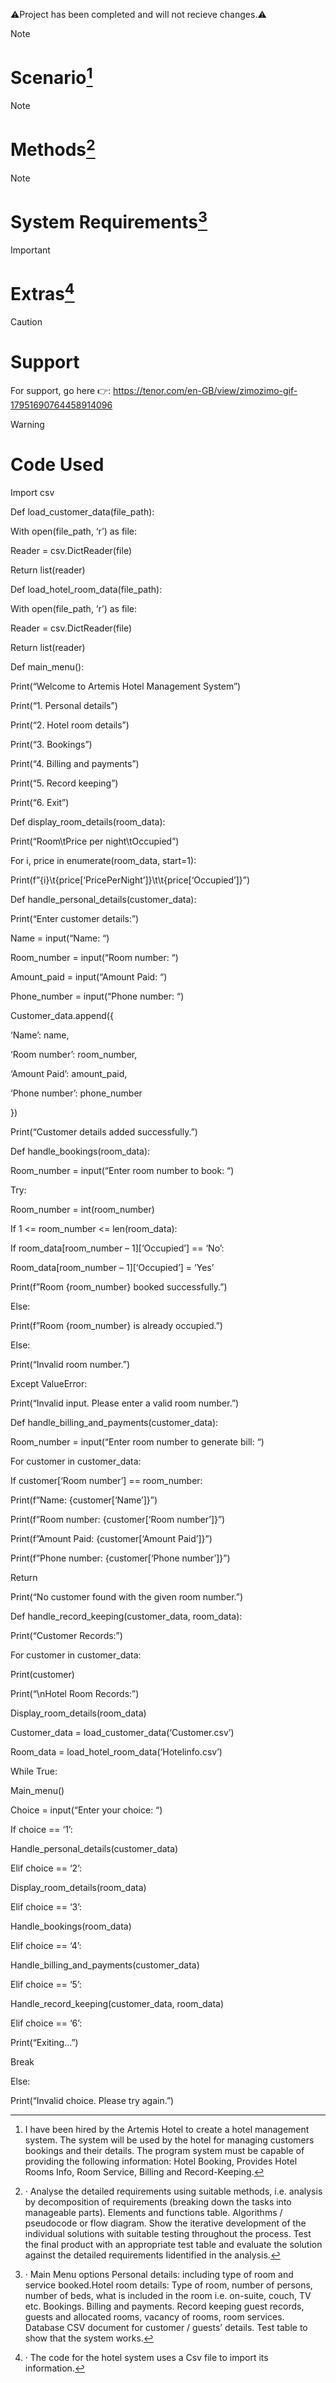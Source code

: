 ⚠Project has been completed and will not recieve changes.⚠


> [!NOTE]
> # Scenario[^1]

[^1]: I have been hired by the Artemis Hotel to create a hotel management system. The system will be used by the hotel for managing customers bookings and their details. The program system must be capable of providing the following information: Hotel Booking, Provides Hotel Rooms Info, Room Service, Billing and Record-Keeping.


> [!NOTE]
> # Methods[^2]

[^2]: · Analyse the detailed requirements using suitable methods, i.e. analysis by decomposition of requirements (breaking down the tasks into manageable parts). Elements and functions table. Algorithms / pseudocode or flow diagram. Show the iterative development of the individual solutions with suitable testing throughout the process. Test the final product with an appropriate test table and evaluate the solution against the detailed requirements Iidentified in the analysis.


> [!NOTE]
> # System Requirements[^3]

[^3]: · Main Menu options Personal details: including type of room and service booked.Hotel room details: Type of room, number of persons, number of beds, what is included in the room i.e. on-suite, couch, TV etc. Bookings. Billing and payments. Record keeping guest records, guests and allocated rooms, vacancy of rooms, room services. Database CSV document for customer / guests’ details. Test table to show that the system works.


> [!IMPORTANT]
> # Extras[^4]
[^4]: · The code for the hotel system uses a Csv file to import its information.

>[!Caution]
> # Support

For support, go here 👉: https://tenor.com/en-GB/view/zimozimo-gif-17951690764458914096


> [!Warning]
> # Code Used


Import csv

Def load_customer_data(file_path):

With open(file_path, ‘r’) as file:

Reader = csv.DictReader(file)

Return list(reader)

Def load_hotel_room_data(file_path):

With open(file_path, ‘r’) as file:

Reader = csv.DictReader(file)

Return list(reader)

Def main_menu():

Print(“Welcome to Artemis Hotel Management System”)

Print(“1. Personal details”)

Print(“2. Hotel room details”)

Print(“3. Bookings”)

Print(“4. Billing and payments”)

Print(“5. Record keeping”)

Print(“6. Exit”)

Def display_room_details(room_data):

Print(“Room\tPrice per night\tOccupied”)

For i, price in enumerate(room_data, start=1):

Print(f”{i}\t{price[‘PricePerNight’]}\t\t{price[‘Occupied’]}”)

Def handle_personal_details(customer_data):

Print(“Enter customer details:”)

Name = input(“Name: “)

Room_number = input(“Room number: “)

Amount_paid = input(“Amount Paid: “)

Phone_number = input(“Phone number: “)

Customer_data.append({

‘Name’: name,

‘Room number’: room_number,

‘Amount Paid’: amount_paid,

‘Phone number’: phone_number

})

Print(“Customer details added successfully.”)

Def handle_bookings(room_data):

Room_number = input(“Enter room number to book: “)

Try:

Room_number = int(room_number)

If 1 <= room_number <= len(room_data):

If room_data[room_number – 1][‘Occupied’] == ‘No’:

Room_data[room_number – 1][‘Occupied’] = ‘Yes’

Print(f”Room {room_number} booked successfully.”)

Else:

Print(f”Room {room_number} is already occupied.”)

Else:

Print(“Invalid room number.”)

Except ValueError:

Print(“Invalid input. Please enter a valid room number.”)

Def handle_billing_and_payments(customer_data):

Room_number = input(“Enter room number to generate bill: “)

For customer in customer_data:

If customer[‘Room number’] == room_number:

Print(f”Name: {customer[‘Name’]}”)

Print(f”Room number: {customer[‘Room number’]}”)

Print(f”Amount Paid: {customer[‘Amount Paid’]}”)

Print(f”Phone number: {customer[‘Phone number’]}”)

Return

Print(“No customer found with the given room number.”)

Def handle_record_keeping(customer_data, room_data):

Print(“Customer Records:”)

For customer in customer_data:

Print(customer)

Print(“\nHotel Room Records:”)

Display_room_details(room_data)

Customer_data = load_customer_data(‘Customer.csv’)

Room_data = load_hotel_room_data(‘Hotelinfo.csv’)

While True:

Main_menu()

Choice = input(“Enter your choice: “)

If choice == ‘1’:

Handle_personal_details(customer_data)

Elif choice == ‘2’:

Display_room_details(room_data)

Elif choice == ‘3’:

Handle_bookings(room_data)

Elif choice == ‘4’:

Handle_billing_and_payments(customer_data)

Elif choice == ‘5’:

Handle_record_keeping(customer_data, room_data)

Elif choice == ‘6’:

Print(“Exiting...”)

Break

Else:

Print(“Invalid choice. Please try again.”)


